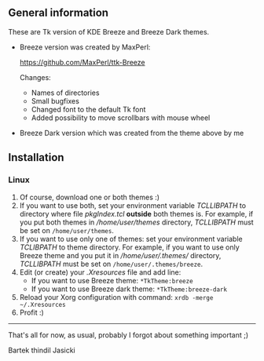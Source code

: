 ## General information

These are Tk version of KDE Breeze and Breeze Dark themes.

* Breeze version was created by MaxPerl:

  https://github.com/MaxPerl/ttk-Breeze

    Changes:

    * Names of directories
    * Small bugfixes
    * Changed font to the default Tk font
    * Added possibility to move scrollbars with mouse wheel

* Breeze Dark version which was created from the theme above by me

## Installation

### Linux
1. Of course, download one or both themes :)
2. If you want to use both, set your environment variable *TCLLIBPATH* to
   directory where file *pkgIndex.tcl* **outside** both themes is. For example,
   if you put both themes in */home/user/themes* directory, *TCLLIBPATH* must
   be set on `/home/user/themes`.
3. If you want to use only one of themes: set your environment variable
   *TCLIBPATH* to theme directory. For example, if you want to use only Breeze
   theme and you put it in */home/user/.themes/* directory, *TCLLIBPATH* must
   be set on `/home/user/.themes/breeze`.
4. Edit (or create) your *.Xresources* file and add line:
   * If you want to use Breeze theme: `*TkTheme:breeze`
   * If you want to use Breeze dark theme: `*TkTheme:breeze-dark`
5. Reload your Xorg configuration with command: `xrdb -merge ~/.Xresources`
6. Profit :)

----

That's all for now, as usual, probably I forgot about something important ;)

Bartek thindil Jasicki
